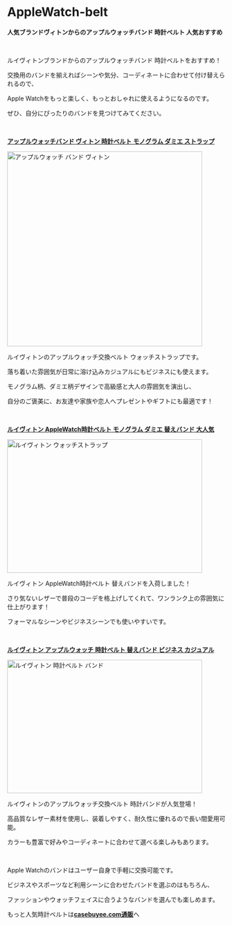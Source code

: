# AppleWatch-belt
<p><strong>人気ブランドヴィトンからのアップルウォッチバンド 時計ベルト 人気おすすめ</strong></p>
<p>&nbsp;</p>
<p>ルイヴィトンブランドからのアップルウォッチバンド 時計ベルトをおすすめ！</p>
<p>交換用のバンドを揃えればシーンや気分、コーディネートに合わせて付け替えられるので、</p>
<p>Apple Watchをもっと楽しく、もっとおしゃれに使えるようになるのです。</p>
<p>ぜひ、自分にぴったりのバンドを見つけてみてください。</p>
<p>&nbsp;</p>
<p><a href="https://www.casebuyee.com/product-p3604541.html" ><strong>アップルウォッチバンド ヴィトン 時計ベルト モノグラム ダミエ ストラップ</strong></a></p>
<p><img src="https://us03-imgcdn.ymcart.com/76245/2021/09/22/5/a/5a23d68e531808df.jpg" alt="アップルウォッチ バンド ヴィトン" width="450" height="450"></p>
<p>ルイヴィトンのアップルウォッチ交換ベルト ウォッチストラップです。</p>
<p>落ち着いた雰囲気が日常に溶け込みカジュアルにもビジネスにも使えます。</p>
<p>モノグラム柄、ダミエ柄デザインで高級感と大人の雰囲気を演出し、</p>
<p>自分のご褒美に、お友達や家族や恋人へプレゼントやギフトにも最適です！</p>
<p>&nbsp;</p>
<p><a href="https://www.casebuyee.com/product-p3604508.html"><strong>ルイヴィトン AppleWatch時計ベルト モノグラム ダミエ 替えバンド 大人気</strong></a></p>
<p><img src="https://us03-imgcdn.ymcart.com/76245/2021/09/22/8/6/869bddc10d8ef185.jpg" alt="ルイヴィトン ウォッチストラップ" width="450" height="308"></p>
<p>ルイヴィトン AppleWatch時計ベルト 替えバンドを入荷しました！</p>
<p>さり気ないレザーで普段のコーデを格上げしてくれて、ワンランク上の雰囲気に仕上がります！</p>
<p>フォーマルなシーンやビジネスシーンでも使いやすいです。</p>
<p>&nbsp;</p>
<p><a href="https://www.casebuyee.com/product-p3604613.html"><strong>ルイヴィトン アップルウォッチ 時計ベルト 替えバンド ビジネス カジュアル</strong></a></p>
<p><img src="https://us03-imgcdn.ymcart.com/76245/2021/09/22/2/c/2c19109f03e8dae5.jpg" alt="ルイヴィトン 時計ベルト バンド" width="450" height="308"></p>
<p>ルイヴィトンのアップルウォッチ交換ベルト 時計バンドが人気登場！</p>
<p>高品質なレザー素材を使用し、装着しやすく、耐久性に優れるので長い間愛用可能。</p>
<p>カラーも豊富で好みやコーディネートに合わせて選べる楽しみもあります。</p>
<p>&nbsp;</p>
<p>Apple Watchのバンドはユーザー自身で手軽に交換可能です。</p>
<p>ビジネスやスポーツなど利用シーンに合わせたバンドを選ぶのはもちろん、</p>
<p>ファッションやウォッチフェイスに合うようなバンドを選んでも楽しめます。</p>
<p>もっと人気時計ベルトは<strong><a href="https://www.casebuyee.com/Category-c344244.html">casebuyee.com通販</a></strong>へ</p>
